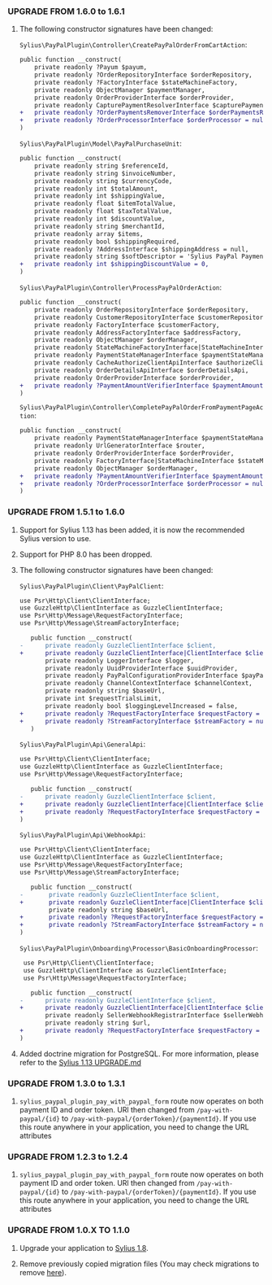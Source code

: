 ### UPGRADE FROM 1.6.0 to 1.6.1

1. The following constructor signatures have been changed:

   `Sylius\PayPalPlugin\Controller\CreatePayPalOrderFromCartAction`:
    ```diff
    public function __construct(
        private readonly ?Payum $payum,
        private readonly ?OrderRepositoryInterface $orderRepository,
        private readonly ?FactoryInterface $stateMachineFactory,
        private readonly ObjectManager $paymentManager,
        private readonly OrderProviderInterface $orderProvider,
        private readonly CapturePaymentResolverInterface $capturePaymentResolver,
    +   private readonly ?OrderPaymentsRemoverInterface $orderPaymentsRemover = null,
    +   private readonly ?OrderProcessorInterface $orderProcessor = null,
    )
    ```

   `Sylius\PayPalPlugin\Model\PayPalPurchaseUnit`:
    ```diff
    public function __construct(
        private readonly string $referenceId,
        private readonly string $invoiceNumber,
        private readonly string $currencyCode,
        private readonly int $totalAmount,
        private readonly int $shippingValue,
        private readonly float $itemTotalValue,
        private readonly float $taxTotalValue,
        private readonly int $discountValue,
        private readonly string $merchantId,
        private readonly array $items,
        private readonly bool $shippingRequired,
        private readonly ?AddressInterface $shippingAddress = null,
        private readonly string $softDescriptor = 'Sylius PayPal Payment',
    +   private readonly int $shippingDiscountValue = 0,
    )
    ```

   `Sylius\PayPalPlugin\Controller\ProcessPayPalOrderAction`:
    ```diff
    public function __construct(
        private readonly OrderRepositoryInterface $orderRepository,
        private readonly CustomerRepositoryInterface $customerRepository,
        private readonly FactoryInterface $customerFactory,
        private readonly AddressFactoryInterface $addressFactory,
        private readonly ObjectManager $orderManager,
        private readonly StateMachineFactoryInterface|StateMachineInterface $stateMachineFactory,
        private readonly PaymentStateManagerInterface $paymentStateManager,
        private readonly CacheAuthorizeClientApiInterface $authorizeClientApi,
        private readonly OrderDetailsApiInterface $orderDetailsApi,
        private readonly OrderProviderInterface $orderProvider,
    +   private readonly ?PaymentAmountVerifierInterface $paymentAmountVerifier = null,
    )
    ```

   `Sylius\PayPalPlugin\Controller\CompletePayPalOrderFromPaymentPageAction`:
    ```diff
    public function __construct(
        private readonly PaymentStateManagerInterface $paymentStateManager,
        private readonly UrlGeneratorInterface $router,
        private readonly OrderProviderInterface $orderProvider,
        private readonly FactoryInterface|StateMachineInterface $stateMachine,
        private readonly ObjectManager $orderManager,
    +   private readonly ?PaymentAmountVerifierInterface $paymentAmountVerifier = null,
    +   private readonly ?OrderProcessorInterface $orderProcessor = null,
    )
    ```

### UPGRADE FROM 1.5.1 to 1.6.0

1. Support for Sylius 1.13 has been added, it is now the recommended Sylius version to use.

1. Support for PHP 8.0 has been dropped.

1. The following constructor signatures have been changed:

    `Sylius\PayPalPlugin\Client\PayPalClient`:
     ```diff
     use Psr\Http\Client\ClientInterface;
     use GuzzleHttp\ClientInterface as GuzzleClientInterface;
     use Psr\Http\Message\RequestFactoryInterface;
     use Psr\Http\Message\StreamFactoryInterface;

        public function __construct(
    -      private readonly GuzzleClientInterface $client,
    +      private readonly GuzzleClientInterface|ClientInterface $client,
            private readonly LoggerInterface $logger,
            private readonly UuidProviderInterface $uuidProvider,
            private readonly PayPalConfigurationProviderInterface $payPalConfigurationProvider,
            private readonly ChannelContextInterface $channelContext,
            private readonly string $baseUrl,
            private int $requestTrialsLimit,
            private readonly bool $loggingLevelIncreased = false,
    +      private readonly ?RequestFactoryInterface $requestFactory = null,
    +      private readonly ?StreamFactoryInterface $streamFactory = null,
        )
     ```

   `Sylius\PayPalPlugin\Api\GeneralApi`:
     ```diff
     use Psr\Http\Client\ClientInterface;
     use GuzzleHttp\ClientInterface as GuzzleClientInterface;
     use Psr\Http\Message\RequestFactoryInterface;

        public function __construct(
   -      private readonly GuzzleClientInterface $client,
   +      private readonly GuzzleClientInterface|ClientInterface $client,
   +      private readonly ?RequestFactoryInterface $requestFactory = null,
    )
     ```

   `Sylius\PayPalPlugin\Api\WebhookApi`:
     ```diff
     use Psr\Http\Client\ClientInterface;
     use GuzzleHttp\ClientInterface as GuzzleClientInterface;
     use Psr\Http\Message\RequestFactoryInterface;
     use Psr\Http\Message\StreamFactoryInterface;

        public function __construct(
   -       private readonly GuzzleClientInterface $client,
   +       private readonly GuzzleClientInterface|ClientInterface $client,
             private readonly string $baseUrl,
   +       private readonly ?RequestFactoryInterface $requestFactory = null,
   +       private readonly ?StreamFactoryInterface $streamFactory = null,
    )
     ```

   `Sylius\PayPalPlugin\Onboarding\Processor\BasicOnboardingProcessor`:
     ```diff
      use Psr\Http\Client\ClientInterface;
      use GuzzleHttp\ClientInterface as GuzzleClientInterface;
      use Psr\Http\Message\RequestFactoryInterface;

        public function __construct(
   -      private readonly GuzzleClientInterface $client,
   +      private readonly GuzzleClientInterface|ClientInterface $client,
            private readonly SellerWebhookRegistrarInterface $sellerWebhookRegistrar,
            private readonly string $url,
   +      private readonly ?RequestFactoryInterface $requestFactory = null,
    )
     ```

1. Added doctrine migration for PostgreSQL. For more information, please refer to the [Sylius 1.13 UPGRADE.md](https://github.com/Sylius/Sylius/blob/1.13/UPGRADE-1.13.md)

### UPGRADE FROM 1.3.0 to 1.3.1

1. `sylius_paypal_plugin_pay_with_paypal_form` route now operates on both payment ID and order token. URl then changed from
   `/pay-with-paypal/{id}` to `/pay-with-paypal/{orderToken}/{paymentId}`. If you use this route anywhere in your application, you
   need to change the URL attributes

### UPGRADE FROM 1.2.3 to 1.2.4

1. `sylius_paypal_plugin_pay_with_paypal_form` route now operates on both payment ID and order token. URl then changed from
    `/pay-with-paypal/{id}` to `/pay-with-paypal/{orderToken}/{paymentId}`. If you use this route anywhere in your application, you
    need to change the URL attributes

### UPGRADE FROM 1.0.X TO 1.1.0

1. Upgrade your application to [Sylius 1.8](https://github.com/Sylius/Sylius/blob/master/UPGRADE-1.8.md).

1. Remove previously copied migration files (You may check migrations to remove [here](https://github.com/Sylius/PayPalPlugin/pull/160/files)).
